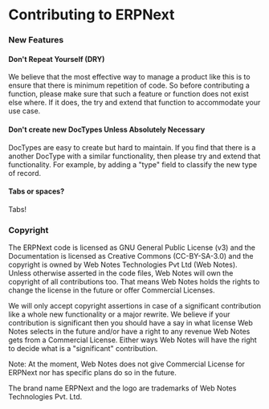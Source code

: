 # Contributing to ERPNext

### New Features

#### Don't Repeat Yourself (DRY)

We believe that the most effective way to manage a product like this is to ensure that
there is minimum repetition of code. So before contributing a function, please make sure
that such a feature or function does not exist else where. If it does, the try and extend
that function to accommodate your use case.

#### Don't create new DocTypes Unless Absolutely Necessary

DocTypes are easy to create but hard to maintain. If you find that there is a another DocType with a similar functionality, then please try and extend that functionality. For example, by adding a "type" field to classify the new type of record.

#### Tabs or spaces?

Tabs!

### Copyright

The ERPNext code is licensed as GNU General Public License (v3) and the Documentation is licensed as Creative Commons (CC-BY-SA-3.0) and the copyright is owned by Web Notes Technologies Pvt Ltd (Web Notes). Unless otherwise asserted in the code files, Web Notes will own the copyright of all contributions too. That means Web Notes holds the rights to change the license in the future or offer Commercial Licenses.

We will only accept copyright assertions in case of a significant contribution like a whole new functionality or a major rewrite. We believe if your contribution is significant then you should have a say in what license Web Notes selects in the future and/or have a right to any revenue Web Notes gets from a Commercial License. Either ways Web Notes will have the right to decide what is a "significant" contribution.

Note: At the moment, Web Notes does not give Commercial License for ERPNext nor has specific plans do so in the future.

The brand name ERPNext and the logo are trademarks of Web Notes Technologies Pvt. Ltd.
